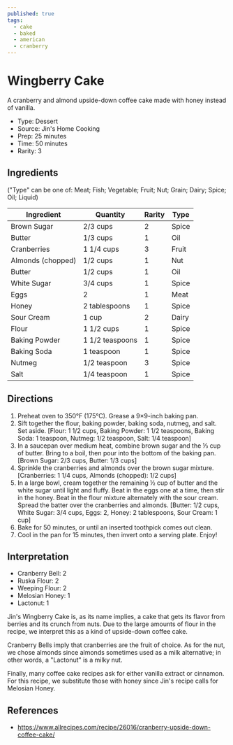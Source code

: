 ```yaml
---
published: true
tags:
  - cake
  - baked
  - american
  - cranberry
---
```


# Wingberry Cake

A cranberry and almond upside-down coffee cake made with honey instead of vanilla.

* Type: Dessert
* Source: Jin's Home Cooking
* Prep: 25 minutes
* Time: 50 minutes
* Rarity: 3

## Ingredients

("Type" can be one of: Meat; Fish; Vegetable; Fruit; Nut; Grain; Dairy; Spice; Oil; Liquid)

| Ingredient           | Quantity       | Rarity | Type      |
| -------------------- | -------------- | ------ | --------- |
| Brown Sugar          | 2/3 cups       | 2      | Spice     |
| Butter               | 1/3 cups       | 1      | Oil       |
| Cranberries          | 1 1/4 cups     | 3      | Fruit     |
| Almonds (chopped)    | 1/2 cups       | 1      | Nut       |
| Butter               | 1/2 cups       | 1      | Oil       |
| White Sugar          | 3/4 cups       | 1      | Spice     |
| Eggs                 | 2              | 1      | Meat      |
| Honey                | 2 tablespoons  | 1      | Spice     |
| Sour Cream           | 1 cup          | 2      | Dairy     |
| Flour                | 1 1/2 cups     | 1      | Spice     |
| Baking Powder        | 1 1/2 teaspoons| 1      | Spice     |
| Baking Soda          | 1 teaspoon     | 1      | Spice     |
| Nutmeg               | 1/2 teaspoon   | 3      | Spice     |
| Salt                 | 1/4 teaspoon   | 1      | Spice     |

## Directions

1. Preheat oven to 350°F (175°C). Grease a 9×9-inch baking pan.
2. Sift together the flour, baking powder, baking soda, nutmeg, and salt. Set aside. [Flour: 1 1/2 cups, Baking Powder: 1 1/2 teaspoons, Baking Soda: 1 teaspoon, Nutmeg: 1/2 teaspoon, Salt: 1/4 teaspoon]
3. In a saucepan over medium heat, combine brown sugar and the ⅓ cup of butter. Bring to a boil, then pour into the bottom of the baking pan. [Brown Sugar: 2/3 cups, Butter: 1/3 cups]
4. Sprinkle the cranberries and almonds over the brown sugar mixture. [Cranberries: 1 1/4 cups, Almonds (chopped): 1/2 cups]
5. In a large bowl, cream together the remaining ½ cup of butter and the white sugar until light and fluffy. Beat in the eggs one at a time, then stir in the honey. Beat in the flour mixture alternately with the sour cream. Spread the batter over the cranberries and almonds. [Butter: 1/2 cups, White Sugar: 3/4 cups, Eggs: 2, Honey: 2 tablespoons, Sour Cream: 1 cup]
6. Bake for 50 minutes, or until an inserted toothpick comes out clean.
7. Cool in the pan for 15 minutes, then invert onto a serving plate. Enjoy!

## Interpretation

* Cranberry Bell: 2
* Ruska Flour: 2
* Weeping Flour: 2
* Melosian Honey: 1
* Lactonut: 1

Jin's Wingberry Cake is, as its name implies, a cake that gets its flavor from berries and its crunch from nuts. Due to the large amounts of flour in the recipe, we interpret this as a kind of upside-down coffee cake.

Cranberry Bells imply that cranberries are the fruit of choice. As for the nut, we chose almonds since almonds sometimes used as a milk alternative; in other words, a "Lactonut" is a milky nut.

Finally, many coffee cake recipes ask for either vanilla extract or cinnamon. For this recipe, we substitute those with honey since Jin's recipe calls for Melosian Honey.

## References

* https://www.allrecipes.com/recipe/26016/cranberry-upside-down-coffee-cake/